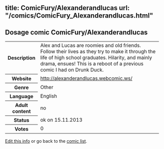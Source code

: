 title: ComicFury/Alexanderandlucas
url: "/comics/ComicFury_Alexanderandlucas.html"
---
Dosage comic ComicFury/Alexanderandlucas
-----------------------------------------

<p id="msg"></p>
<script type="text/javascript">
if (window.location.search === '?edit_info_mail=sent_ok') {
  var elem = document.getElementById("msg");
  elem.innerHTML = 'Edited information sucessfully sent for review, which is usually done daily. Thanks!';
  elem.className = 'ok';
}
</script>
<table class="comicinfo">
<tr>
<th>Description</th><td>Alex and Lucas are roomies and old friends. Follow their lives as they try to make it through the life of high school graduates. Hilarity, and mainly drama, ensues! This is a reboot of a previous comic I had on Drunk Duck.</td>
</tr>
<tr>
<th>Website</th><td><a href="http://alexanderandlucas.webcomic.ws/">http://alexanderandlucas.webcomic.ws/</a></td>
</tr>
<tr>
<th>Genre</th><td>Other</td>
</tr>
<tr>
<th>Language</th><td>English</td>
</tr>
<tr>
<th>Adult content</th><td>no</td>
</tr>
<tr>
<th>Status</th><td>ok on 15.11.2013</td>
</tr>
<tr>
<th>Votes</th><td>0</td>
</tr>
</table>

[Edit this info](ComicFury_Alexanderandlucas_edit.html) or go back to the [comic list](../comic-index.html).
